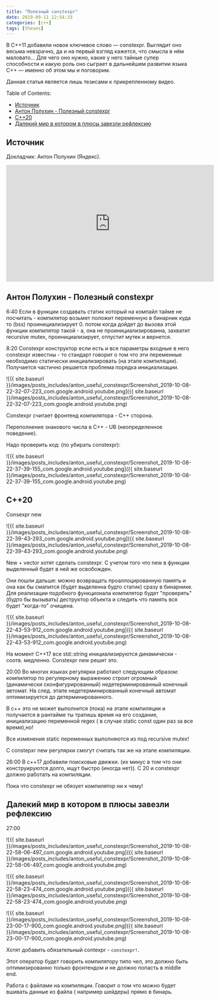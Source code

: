 ```yaml
---
title: "Полезный constexpr"
date: 2019-09-11 12:54:33
categories: [c++]
tags: [theses]
---
```


В C++11 добавили новое ключевое слово — constexpr. Выглядит оно весьма невзрачно, да и на первый взгляд кажется, что смысла в нём маловато…
Для чего оно нужно, какие у него тайные супер способности и какую роль оно сыграет в дальнейшем развитии языка C++ — именно об этом мы и поговорим.

Данная статья является лишь тезисами к прикрепленному видео.

Table of Contents:
- [Источник](#источник)
- [Антон Полухин - Полезный constexpr](#антон-полухин---полезный-constexpr)
- [C++20](#c20)
- [Далекий мир в котором в плюсы завезли рефлексию](#далекий-мир-в-котором-в-плюсы-завезли-рефлексию)

## Источник

Докладчик: Антон Полухин (Яндекс).

<div class="videoWrapper">
    <iframe width="560" height="315" src="https://www.youtube.com/embed/yZsWgufydCU" frameborder="0" allow="accelerometer; autoplay; encrypted-media; gyroscope; picture-in-picture" allowfullscreen></iframe>
</div>

## Антон Полухин - Полезный constexpr

6:40 Если в функции создавать статик который на компайл тайме не посчитать - компилятор возьмет положит переменную в бинарник куда то (bss) проинициализирует 0. потом когда дойдет до вызова этой функции компилятор такой - а, она не проинициализированна, захватит reсursive mutex, проинициализирует, отпустит мутек и вернется.

8:20 Constexpr конструктор если есть и все параметры входные в него constexpr известны - то стандарт говорит о том что эти переменные необходимо статически инициализировать (на этапе компиляции). Получается частично решается проблема порядка инициализации.

![{{ site.baseurl }}/images/posts_includes/anton_useful_constexpr/Screenshot_2019-10-08-22-32-07-223_com.google.android.youtube.png]({{ site.baseurl }}/images/posts_includes/anton_useful_constexpr/Screenshot_2019-10-08-22-32-07-223_com.google.android.youtube.png)

Сonstexpr считает фронтенд компилятора - С++ сторона.

Переполнение знакового числа в С++ - UB (неопределенное поведение).

Надо проверить код: (по убирать constexpr):

![{{ site.baseurl }}/images/posts_includes/anton_useful_constexpr/Screenshot_2019-10-08-22-37-39-155_com.google.android.youtube.png]({{ site.baseurl }}/images/posts_includes/anton_useful_constexpr/Screenshot_2019-10-08-22-37-39-155_com.google.android.youtube.png)

## C++20

Consexpr new

![{{ site.baseurl }}/images/posts_includes/anton_useful_constexpr/Screenshot_2019-10-08-22-39-43-293_com.google.android.youtube.png]({{ site.baseurl }}/images/posts_includes/anton_useful_constexpr/Screenshot_2019-10-08-22-39-43-293_com.google.android.youtube.png)

New + vector хотят сделать constexpr. С учетом того что new в функции выделенный будет в ней же освобожден.

Они пошли дальше: можно возвращать проаллоцированную память и она как бы смапится (будет выделенна будто статик) сразу в бинарнике. Для реализации подобного функционала компилятор будет "проверять" (будто бы вызывать) деструктор объекта и следить что память вся будет "когда-то" очищена.

![{{ site.baseurl }}/images/posts_includes/anton_useful_constexpr/Screenshot_2019-10-08-22-43-53-912_com.google.android.youtube.png]({{ site.baseurl }}/images/posts_includes/anton_useful_constexpr/Screenshot_2019-10-08-22-43-53-912_com.google.android.youtube.png)

На момент С++17 все std::string инициализируются динамически - соотв. медленно. Constexpr new решит это.

20:00 Во многих языках регулярки работают следующим образом: компилятор по регулярному выражению строит огромный (динамически сконфигурированный) недетерминированный конечный автомат. На след. этапе недетерминированный конечный автомат оптимизируется до детерминированного.

В с++ это не может выполнится (пока) на этапе компиляции и получается в рантайме ты тратишь время на его создание, инициализацию переменной regex ( в случае static const один раз за все время),но!

Все изменения static переменных выполняются из под recursive mutex!

С constepxr new регулярки смогут считать так же на этапе компиляции.

26:00 В с++17 добавили поисковые движки. (их минус в том что они конструируются долго, ищут быстро (иногда нет)). С 20 и constexpr должно работать на компиляции.

Пока что constexpr не обязует компилятор ни к чему!

## Далекий мир в котором в плюсы завезли рефлексию

27:00

![{{ site.baseurl }}/images/posts_includes/anton_useful_constexpr/Screenshot_2019-10-08-22-58-06-497_com.google.android.youtube.png]({{ site.baseurl }}/images/posts_includes/anton_useful_constexpr/Screenshot_2019-10-08-22-58-06-497_com.google.android.youtube.png)

![{{ site.baseurl }}/images/posts_includes/anton_useful_constexpr/Screenshot_2019-10-08-22-58-23-474_com.google.android.youtube.png]({{ site.baseurl }}/images/posts_includes/anton_useful_constexpr/Screenshot_2019-10-08-22-58-23-474_com.google.android.youtube.png)

![{{ site.baseurl }}/images/posts_includes/anton_useful_constexpr/Screenshot_2019-10-08-23-00-17-900_com.google.android.youtube.png]({{ site.baseurl }}/images/posts_includes/anton_useful_constexpr/Screenshot_2019-10-08-23-00-17-900_com.google.android.youtube.png)

Хотят добавить обязательный contexpr - ```constexpr!```.

Этот оператор будет говорить компилятору типо чел, это должно быть оптимизированно только фронтендом и не должно попасть в middle end.

Работа с файлами на компиляции. Говорит о том что можно будет вшивать данные из файла ( например шейдеры) прямо в бинарь.
